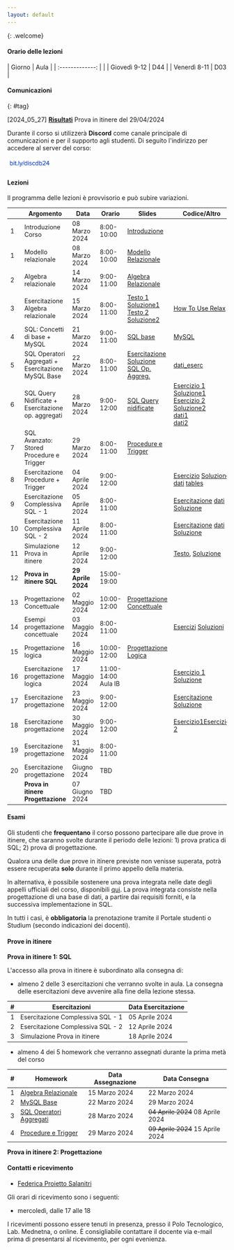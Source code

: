 ```yaml
---
layout: default
---
```

{: .welcome} 

#### Orario delle lezioni

| Giorno          | Aula |
| :-------------: |      |
| Giovedì 9-12 |  D44  | 
| Venerdì 8-11 |  D03  | 

#### Comunicazioni
{: #tag}

[2024_05_27] [**Risultati**](https://tinyurl.com/provaae) Prova in itinere del 29/04/2024

Durante il corso si utilizzerà **Discord** come canale principale di comunicazioni e per il supporto agli studenti.
Di seguito l'indirizzo per accedere al server del corso:

<img src='imgs/discord_db24.PNG' height='25'>

#### Lezioni

Il programma delle lezioni è provvisorio e può subire variazioni.

|  | Argomento                                          | Data           |Orario           | Slides                          | Codice/Altro|
|--|----------------------------------------------------|----------------|---------------- |-------------------------------  |-----------------|
|1 | Introduzione Corso                                 | 08 Marzo 2024  |8:00-10:00       |[Introduzione](https://bit.ly/43cYYpx)                   |                 | 
|1 | Modello relazionale                                | 08 Marzo 2024  |8:00-10:00       |[Modello Relazionale](https://bit.ly/48Mxg44)            |                 |
|2| Algebra relazionale                                | 14 Marzo 2024  |9:00-11:00       |[Algebra Relazionale](https://tinyurl.com/algebrarelaz)  |                 |
|3 | Esercitazione Algebra relazionale                  | 15 Marzo 2024  |8:00-11:00       |[Testo 1](https://tinyurl.com/es1algrel) [Soluzione1](https://tinyurl.com/es1sol)  <br> [Testo 2](https://tinyurl.com/es2algrel) [Soluzione2](https://tinyurl.com/es2sol)                                |[How To Use Relax](https://tinyurl.com/useRelax)              |
|4 | SQL: Concetti di base + MySQL                      | 21 Marzo 2024  |9:00-11:00             |[SQL base](https://studentiunict-my.sharepoint.com/:b:/g/personal/f_proiettosalanitri_unict_it/EQayLibXXMtPmeNbX_C4RBsBx68lCU3TQK1H36LsjtqyZQ?e=Sq0Bgl)          |[MySQL](https://studentiunict-my.sharepoint.com/:b:/g/personal/f_proiettosalanitri_unict_it/EUHODtxLUdxOi4NzHtwVlmIB1-WPl5hKXWhLKTbuMKraOw?e=ZOWG3o)                 |
|5 | SQL Operatori Aggregati + Esercitazione MySQL Base | 22 Marzo 2024  |8:00-11:00             |[Esercitazione](https://studentiunict-my.sharepoint.com/:b:/g/personal/f_proiettosalanitri_unict_it/ETRIIwPQmipOmOqMjuNXEVQBpz7fXiuMNacVZRvBDCXxtQ?e=1FYnBx) [Soluzione](https://tinyurl.com/esercsol2) <br> [SQL Op. Aggreg.](https://studentiunict-my.sharepoint.com/:b:/g/personal/f_proiettosalanitri_unict_it/EUJlYmuHlDlOlrB8aLUKBZ8BtJpv7h4Y8J1tDVRkD1dY7Q?e=oZAdRT)               | [dati_eserc](https://studentiunict-my.sharepoint.com/:u:/g/personal/f_proiettosalanitri_unict_it/EZvJVPKUHU9PkOaFjyW2uNwBO4pcPwOQxXr6N1iQFZkQ9Q?e=VfLZT1)                |
|6 | SQL Query Nidificate + Esercitazione op. aggregati | 28 Marzo 2024  |9:00-12:00             |[SQL Query nidificate](https://tinyurl.com/querynidif) | [Esercizio 1](https://tinyurl.com/es1aggr) [Soluzione1](https://tinyurl.com/sol1aggr) <br> [Esercizio 2](https://tinyurl.com/es2aggrnidif) [Soluzione2](https://tinyurl.com/sol2nidif) <br> [dati1](https://tinyurl.com/esdat1) <br> [dati2](https://tinyurl.com/esdat2)       |
|7 | SQL Avanzato: Stored Procedure e Trigger           | 29 Marzo 2024  |8:00-11:00             | [Procedure e Trigger](https://tinyurl.com/proctrig)                                |                 |
|8 | Esercitazione  Procedure + Trigger                 | 04 Aprile 2024 |9:00-12:00             |   | [Esercizio](https://tinyurl.com/esprotrig) [Soluzione](https://tinyurl.com/solprotrig) <br>[dati](https://tinyurl.com/protrigdati) [tables](https://tinyurl.com/tabespro)                 |
|9 | Esercitazione  Complessiva SQL - 1                 | 05 Aprile 2024 |8:00-11:00             |                              | [Esercitazione](https://studentiunict-my.sharepoint.com/:b:/g/personal/f_proiettosalanitri_unict_it/EclR4npL2UlJg0WlRzj_zZwBr4B6cHlyWJhfuP0LxLDNLg?e=eNhlsA)   [dati](https://studentiunict-my.sharepoint.com/:u:/g/personal/f_proiettosalanitri_unict_it/EStWqd999YtKjQdqnDztzB4BCsXCqLRiQV0K0r3rs7CK_A?e=96qpxG) <br> [Soluzione](https://tinyurl.com/9essol)                 |
|10| Esercitazione  Complessiva SQL - 2                 | 11 Aprile 2024 |8:00-11:00             |                                 |[Esercitazione](https://tinyurl.com/es1104) [dati](https://tinyurl.com/dati1104) <br> [Soluzione](https://tinyurl.com/10soles)                 |
|11| Simulazione Prova in itinere                       | 12 Aprile 2024 |9:00-12:00             | | [Testo](https://studentiunict-my.sharepoint.com/:b:/g/personal/simone_palazzo_unict_it/ETG6PpMprShPgl3ehDXHZ6YBSxp5LMeDjEtXiQ0D04QYqA?e=QLc3n4), [Soluzione](https://studentiunict-my.sharepoint.com/:u:/g/personal/simone_palazzo_unict_it/EXKNtto2dDNMtjij1LHwf3EBa0yyURGfVZtpaoKpvUKySw?e=wVIZRj)                                |                 
|12| **Prova in itinere  SQL**                          | **29 Aprile 2024** |15:00-19:00        |                                 |                 | 
|13| Progettazione Concettuale                          | 02 Maggio 2024 |10:00-12:00            | [Progettazione Concettuale](https://tinyurl.com/13progConc) |                 |
|14| Esempi progettazione concettuale                   | 03 Maggio 2024 |8:00-11:00             |                                 | [Esercizi](https://tinyurl.com/esProgConc) [Soluzioni](https://tinyurl.com/progconcsol)                 |
|15| Progettazione logica                               | 16 Maggio 2024 |10:00-12:00            | [Progettazione Logica](https://tinyurl.com/proglogic)  |                 |
|16| Esercitazione progettazione logica                 | 17 Maggio 2024 |11:00-14:00 Aula IB    |                                 | [Esercizio 1](https://tinyurl.com/esproglog) [Soluzione](https://tinyurl.com/sol1doc)                  |
|17| Esercitazione progettazione                        | 23 Maggio 2024 |9:00-12:00             |                                 |[Esercitazione](https://tinyurl.com/prog205) [Soluzione](https://tinyurl.com/sol2prog)                |
|18| Esercitazione progettazione                        | 30 Maggio 2024 |9:00-12:00             |                                 | [Esercizio1](https://studentiunict-my.sharepoint.com/:b:/g/personal/f_proiettosalanitri_unict_it/Eb-NbUZfyhlJtoJbhaDngEwBYkAf3AzoSY4UvRUjWBEsQg?e=UWYbU8)[Esercizio 2](https://studentiunict-my.sharepoint.com/:b:/g/personal/f_proiettosalanitri_unict_it/EQlggxFZnuxCnOWEpP6v84YB3wAUmUWrQdBSo_KPI5BDLw?e=o01ztR)                |
|19| Esercitazione progettazione                        | 31 Maggio 2024 |8:00-11:00             |                                 |                 |
|20| Esercitazione progettazione                        |  Giugno 2024 |TBD             |                                 |                 |
|  | **Prova in itinere Progettazione**                 | 07 Giugno 2024 |TBD                    |                                 |                 | 



#### Esami

Gli studenti che **frequentano** il corso possono partecipare alle due prove in itinere, che saranno svolte durante il periodo delle lezioni: 1) prova pratica di SQL; 2) prova di progettazione.

Qualora una delle due prove in itinere previste non venisse superata, potrà essere recuperata **solo** durante il primo appello della materia.  

In alternativa, è possibile sostenere una prova integrata nelle date degli appelli ufficiali del corso, disponibili [qui](https://www.dieei.unict.it/sites/default/files/files/CalendarioEsami_L8INF_2023-2024_v2.pdf).
La prova integrata consiste nella progettazione di una base di dati, a partire dai requisiti forniti, e la successiva implementazione in SQL.

In tutti i casi, è **obbligatoria** la prenotazione tramite il Portale studenti o Studium (secondo indicazioni dei docenti).

#### Prove in itinere
**Prova in itinere 1: SQL**

L'accesso alla prova in itinere è subordinato alla consegna di:
  - almeno 2 delle 3 esercitazioni che verranno svolte in aula. La consegna delle esercitazioni deve avvenire alla fine della lezione stessa.
    
|#      | Esercitazioni                             | Data Esercitazione | 
|------ | ----------------------------------------- | -----------------  | 
| 1     | Esercitazione  Complessiva SQL - 1        | 05 Aprile 2024     | 
| 2     | Esercitazione  Complessiva SQL - 2        | 12 Aprile 2024     | 
| 3     | Simulazione Prova in itinere              | 18 Aprile 2024     |
    
  - almeno 4 dei 5 homework che verranno assegnati durante la prima metà del corso
    
|#      | Homework                  | Data Assegnazione          | Data Consegna    |
|------ | ------------------------- | -----------------------    | ---------------- |
| 1     | [Algebra Relazionale](https://tinyurl.com/relalghw1)   | 15 Marzo 2024     | 22 Marzo 2024    |
| 2     | [MySQL Base](https://tinyurl.com/hw2basesql)           | 22 Marzo 2024     | 29 Marzo 2024    |
| 3     | [SQL Operatori Aggregati](https://tinyurl.com/hw3aggr) | 28 Marzo 2024     | ~~04 Aprile 2024~~ 08 Aprile 2024   |
| 4     | [Procedure e Trigger](https://tinyurl.com/hw4trigger)  | 29 Marzo 2024     | ~~09 Aprile 2024~~ 15 Aprile 2024  |

**Prova in itinere 2: Progettazione**

#### Contatti e ricevimento

- [Federica Proietto Salanitri](mailto:federica.proiettosalanitri@unict.it)

Gli orari di ricevimento sono i seguenti:
- mercoledì, dalle 17 alle 18

I ricevimenti possono essere tenuti in presenza, presso il Polo Tecnologico, Lab. Mednetna, o online.
È consigliabile contattare il docente via e-mail prima di presentarsi al ricevimento, per ogni evenienza.

